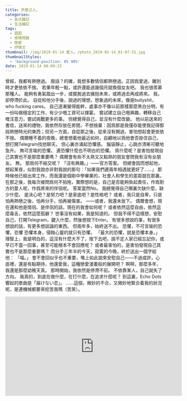 ```yaml
---
title: 所愛之人。
categories:
  - 各式雜記
  - 生活雜記
tags:
  - 囡囡
  - 感情問題
  - 戀愛
  - 抒情文
thumbnail: /img/2019-01-14 愛人。/photo_2019-01-14_01-07-31.jpg
thumbnailStyles:
  - 'background-position: 0% 90%'
date: 2019-01-14 00:09:23
---
```

曾經，我都有熱戀過。
廢話？的確，我想多數情侶都熱戀過。正因爲愛過，離別時才更依依不捨。
若果年輕一點，或許還能過幾個月就換個女友吧。
我也很羨慕那種人。
能夠有勇氣踏出一步，或擺脫過去擁抱未來，或將過去再成將來。
我，卻停滯於此。
自從和他分手後，說過的理想，想象過的未來，像是bullyshit，who fucking cares。
自己逐漸變得能幹，處事亦不像以前那樣那麼黑白分明，有一份叫做穩定的工作，有少少嘅工資可以揮霍。
嘗試建立自己嘅興趣，轉移自己嘅注意力，嘗試挑戰更多的事。
但總覺得自己，並沒有什麼改變。
他以前送來的書信，送來的禮物，我依然存放在房間，不想捨棄：因爲那是我僅存能使我記得那段熱戀時光的東西；但另一方面，自從那之後，從來沒有開過，害怕想起會更依依不捨。
偶爾睡不着的夜晚，總會想着他最近如何，自顧地以爲他會否掛住自己，想打開Telegram找他聊天。
但心裏亦涌起恐懼感。
腦袋靜止，心跳亦清晰可聽地急升。
無可言喻的恐懼。
連恐懼什麼也不明白的恐懼。
爲什麼呢？是害怕發現自己其實也不是那麼重要嗎？
偶爾會有些不太熟又又點熟的朋友會問我有沒有女朋友。
無。
那爲何不結交呢？
「沒有興趣。」——官方答案。
但總會因而想起他，想起某夜，似對我說亦非對我說的那句：「如果我們遲兩年相遇就更好了……」
那時候他已經出來工作，而我還是個剛中學畢業的，社會人和學生的差距就在那裏。
在那之後，我每次被問爲何不拍拖，實際想的是，自己是否能夠負起責任，作爲對方的愛人呢，作爲將來的伴侶呢。
答案當然No。
我總覺得自己哪裏欠缺什麼，缺少什麼。
是決心吧？是努力吧？是家底吧？是性格吧？
或者，我只是自卑，只是怕再熱戀之後，怕再分手，怕再被傷害。
——或者，我還未放下。
偶爾會想，現在還和他是情侶、是伴侶的話，現在的我會如何呢？
或者依然這麼自由，依然這麼毒舌，依然這麼孤僻？
世事沒有如果，我是知道的。
但我不得不這樣想，安慰自己，打開Telegram，鍵入什麼，然後想按下Enter。
有很多想說的事，有很多想說的話，有更多想談論的東西。
但兩年多，始終送不出。
恐懼，不可言喻的恐懼，恐懼 恐懼本身，侵蝕心靈的就只有恐懼。
「最大的恐懼，就是恐懼本身。」
理智上，我是明白的，這沒有什麼大不了，按下去吧，說不定人家已經忘記你，或早已不當一回事，甚至可能根本不會回應呢？
或者最害怕的，是害怕發現自己其實也不是那麼重要嗎？
而分手三年半的今天，寂寞的今晚，終於送出一個字給他：
「喵。」
會不會回似乎也不重要，嘴上如此說來安慰自己——不過或許，心底裡，還是有點期待，他還愛我，這種戀愛漫畫般的展開吧？
啊啊，那麼多年，我還是那麼幼稚天真。
那時開始，我依然是停滯不前。
不依靠某人，自己就失了方向。
我真的，到底在做什麼，在打什麼，在追求什麼呢？
到這裏，Echo Dots響起的歌曲是「届けない恋」。
……這個，微妙的不合，又微妙地緊合着我的狀況呢，是連機械都要來挖苦我嗎（苦笑）。
<iframe width="560" height="315" src="https://www.youtube.com/embed/N1ptLE5PW4w" frameborder="0" allow="accelerometer; autoplay; encrypted-media; gyroscope; picture-in-picture" allowfullscreen></iframe>
